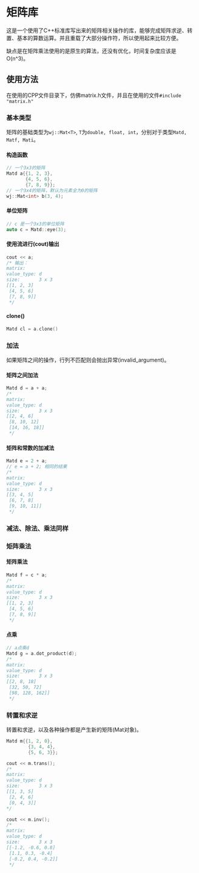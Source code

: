 # 矩阵库
这是一个使用了C++标准库写出来的矩阵相关操作的库，能够完成矩阵求逆、转置、基本的算数运算。并且重载了大部分操作符，所以使用起来比较方便。

缺点是在矩阵乘法使用的是原生的算法，还没有优化，时间复杂度应该是O(n^3)。

## 使用方法

在使用的CPP文件目录下，仿佛matrix.h文件，并且在使用的文件```#include "matrix.h"```

### 基本类型

矩阵的基础类型为```wj::Mat<T>```, ```T```为```double, float, int```，分别对于类型```Matd, Matf, Mati```。

#### 构造函数

```C++
// 一个3x3的矩阵
Matd a{{1, 2, 3},
       {4, 5, 6},
       {7, 8, 9}};
// 一个3x4的矩阵，默认为元素全为0的矩阵
wj::Mat<int> b(3, 4);
```

#### 单位矩阵

```C++
// c 是一个3x3的单位矩阵
auto c = Matd::eye(3);
```

#### 使用流进行(cout)输出

```C++
cout << a;
/* 输出：
matrix:
value_type: d
size:       3 x 3
[[1, 2, 3]
 [4, 5, 6]
 [7, 8, 9]]
 */
```

#### clone()

```C++
Matd cl = a.clone()
```

### 加法

如果矩阵之间的操作，行列不匹配则会抛出异常(invalid_argument)。

#### 矩阵之间加法

```C++
Matd d = a + a;
/*
matrix:
value_type: d
size:       3 x 3
[[2, 4, 6]
 [8, 10, 12]
 [14, 16, 18]]
 */
```

#### 矩阵和常数的加减法

```C++
Matd e = 2 + a;
// e = a + 2; 相同的结果
/*
matrix:
value_type: d
size:       3 x 3
[[3, 4, 5]
 [6, 7, 8]
 [9, 10, 11]]
 */
```

### 减法、除法、乘法同样

### 矩阵乘法

#### 矩阵乘法

```C++
Matd f = c * a;
/*
matrix:
value_type: d
size:       3 x 3
[[1, 2, 3]
 [4, 5, 6]
 [7, 8, 9]]
 */
```

#### 点乘

```C++
// a点乘d
Matd g = a.dot_product(d);
/*
matrix:
value_type: d
size:       3 x 3
[[2, 8, 18]
 [32, 50, 72]
 [98, 128, 162]]
 */
```

### 转置和求逆

转置和求逆，以及各种操作都是产生新的矩阵(Mat对象)。

```C++
Matd m{{1, 2, 0},
        {3, 4, 4},
        {5, 6, 3}};

cout << m.trans();
/*
matrix:
value_type: d
size:       3 x 3
[[1, 3, 5]
 [2, 4, 6]
 [0, 4, 3]]
*/

cout << m.inv();
/*
matrix:
value_type: d
size:       3 x 3
[[-1.2, -0.6, 0.8]
 [1.1, 0.3, -0.4]
 [-0.2, 0.4, -0.2]]
 */
 ```